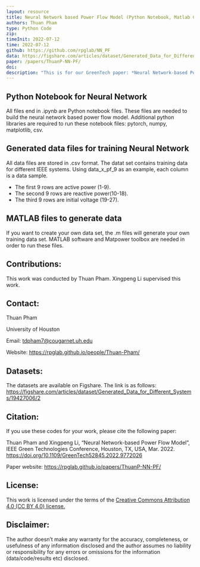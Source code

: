 ```yaml
---
layout: resource
title: Neural Network based Power Flow Model (Python Notebook, Matlab Codes, & Datasets)
authors: Thuan Pham
type: Python Code
zip: 
timeInit: 2022-07-12
time: 2022-07-12
github: https://github.com/rpglab/NN_PF
data: https://figshare.com/articles/dataset/Generated_Data_for_Different_Systems/19427006/2
paper: /papers/ThuanP-NN-PF/
doi: 
description: "This is for our GreenTech paper: *Neural Network-based Power Flow Model*. It includes the datasets and codes to build a neural network model to predict power flow results."
---
```


## Python Notebook for Neural Network

All files end in .ipynb are Python notebook files. These files are needed to build the neural network based power flow model. Additional python libraries are required to run these notebook files: pytorch, numpy, matplotlib, csv.

## Generated data files for training Neural Network

All data files are stored in .csv format. The datat set contains training data for different IEEE systems. Using data_x_pf_9 as an example, each column is a data sample. 
* The first 9 rows are active power (1-9). 
* The second 9 rows are reactive power(10-18). 
* The third 9 rows are initial voltage (19-27).

## MATLAB files to generate data

If you want to create your own data set, the .m files will generate your own training data set. MATLAB software and Matpower toolbox are needed in order to run these files.

## Contributions:
This work was conducted by Thuan Pham. Xingpeng Li supervised this work.

## Contact:
Thuan Pham

University of Houston

Email: tdpham7@cougarnet.uh.edu

Website: https://rpglab.github.io/people/Thuan-Pham/

## Datasets:
The datasets are available on Figshare. The link is as follows:
<a class="off" href="https://figshare.com/articles/dataset/Generated_Data_for_Different_Systems/19427006/2"  target="_blank">https://figshare.com/articles/dataset/Generated_Data_for_Different_Systems/19427006/2</a>

## Citation:
If you use these codes for your work, please cite the following paper:

Thuan Pham and Xingpeng Li, “Neural Network-based Power Flow Model”, IEEE Green Technologies Conference, Houston, TX, USA, Mar. 2022. https://doi.org/10.1109/GreenTech52845.2022.9772026

Paper website: <a class="off" href="/papers/ThuanP-NN-PF/"  target="_blank">https://rpglab.github.io/papers/ThuanP-NN-PF/</a>

## License:
This work is licensed under the terms of the <a class="off" href="https://creativecommons.org/licenses/by/4.0/"  target="_blank">Creative Commons Attribution 4.0 (CC BY 4.0) license.</a>

## Disclaimer:
The author doesn’t make any warranty for the accuracy, completeness, or usefulness of any information disclosed and the author assumes no liability or responsibility for any errors or omissions for the information (data/code/results etc) disclosed.
